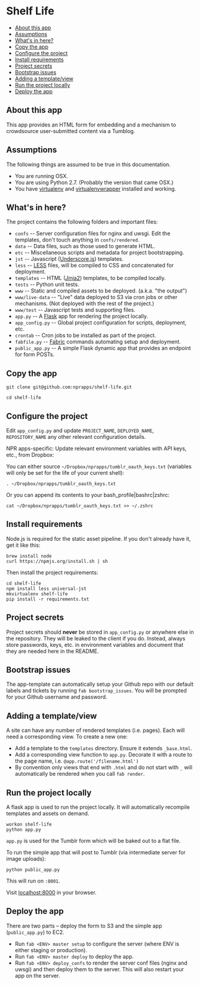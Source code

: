 Shelf Life
=========================

* [About this app](#about-this-app)
* [Assumptions](#assumptions)
* [What's in here?](#whats-in-here)
* [Copy the app](#copy-the-app)
* [Configure the project](#configure-the-project)
* [Install requirements](#install-requirements)
* [Project secrets](#project-secrets)
* [Bootstrap issues](#bootstrap-issues)
* [Adding a template/view](#adding-a-templateview)
* [Run the project locally](#run-the-project-locally)
* [Deploy the app](#deploy-to-s3)

About this app
-------------------

This app provides an HTML form for embedding and a mechanism to crowdsource user-submitted content via a Tumblog.

Assumptions
-----------

The following things are assumed to be true in this documentation.

* You are running OSX.
* You are using Python 2.7. (Probably the version that came OSX.)
* You have [virtualenv](https://pypi.python.org/pypi/virtualenv) and [virtualenvwrapper](https://pypi.python.org/pypi/virtualenvwrapper) installed and working.

What's in here?
---------------

The project contains the following folders and important files:

* ``confs`` -- Server configuration files for nginx and uwsgi. Edit the templates, don't touch anything in ``confs/rendered``.
* ``data`` -- Data files, such as those used to generate HTML.
* ``etc`` -- Miscellaneous scripts and metadata for project bootstrapping.
* ``jst`` -- Javascript ([Underscore.js](http://documentcloud.github.com/underscore/#template)) templates.
* ``less`` -- [LESS](http://lesscss.org/) files, will be compiled to CSS and concatenated for deployment.
* ``templates`` -- HTML ([Jinja2](http://jinja.pocoo.org/docs/)) templates, to be compiled locally.
* ``tests`` -- Python unit tests.
* ``www`` -- Static and compiled assets to be deployed. (a.k.a. "the output")
* ``www/live-data`` -- "Live" data deployed to S3 via cron jobs or other mechanisms. (Not deployed with the rest of the project.)
* ``www/test`` -- Javascript tests and supporting files.
* ``app.py`` -- A [Flask](http://flask.pocoo.org/) app for rendering the project locally.
* ``app_config.py`` -- Global project configuration for scripts, deployment, etc.
* ``crontab`` -- Cron jobs to be installed as part of the project.
* ``fabfile.py`` -- [Fabric](http://docs.fabfile.org/en/latest/) commands automating setup and deployment.
* ``public_app.py`` -- A simple Flask dynamic app that provides an endpoint for form POSTs.

Copy the app
-----------------

```
git clone git@github.com:nprapps/shelf-life.git

cd shelf-life
```

Configure the project
---------------------

Edit ``app_config.py`` and update ``PROJECT_NAME``, ``DEPLOYED_NAME``, ``REPOSITORY_NAME`` any other relevant configuration details.

NPR apps-specific: Update relevant environment variables with API keys, etc., from Dropbox:

You can either source ``~/Dropbox/nprapps/tumblr_oauth_keys.txt`` (variables will only be set for the life of your current shell):

```
. ~/Dropbox/nprapps/tumblr_oauth_keys.txt
```

Or you can append its contents to your bash_profile|bashrc|zshrc:

```
cat ~/Dropbox/nprapps/tumblr_oauth_keys.txt >> ~/.zshrc
```

Install requirements
--------------------

Node.js is required for the static asset pipeline. If you don't already have it, get it like this:

```
brew install node
curl https://npmjs.org/install.sh | sh
```

Then install the project requirements:

```
cd shelf-life
npm install less universal-jst
mkvirtualenv shelf-life
pip install -r requirements.txt
```

Project secrets
---------------

Project secrets should **never** be stored in ``app_config.py`` or anywhere else in the repository. They will be leaked to the client if you do. Instead, always store passwords, keys, etc. in environment variables and document that they are needed here in the README.

Bootstrap issues
----------------

The app-template can automatically setup your Github repo with our default labels and tickets by running ``fab bootstrap_issues``. You will be prompted for your Github username and password.

Adding a template/view
----------------------

A site can have any number of rendered templates (i.e. pages). Each will need a corresponding view. To create a new one:

* Add a template to the ``templates`` directory. Ensure it extends ``_base.html``.
* Add a corresponding view function to ``app.py``. Decorate it with a route to the page name, i.e. ``@app.route('/filename.html')``
* By convention only views that end with ``.html`` and do not start with ``_``  will automatically be rendered when you call ``fab render``.

Run the project locally
-----------------------

A flask app is used to run the project locally. It will automatically recompile templates and assets on demand.

```
workon shelf-life
python app.py
```

`app.py` is used for the Tumblr form which will be baked out to a flat file.

To run the simple app that will post to Tumblr (via intermediate server for image uploads):

```
python public_app.py
```

This will run on `:8001`.

Visit [localhost:8000](http://localhost:8000) in your browser.

Deploy the app
------------

There are two parts – deploy the form to S3 and the simple app (`public_app.py`) to EC2.

* Run ``fab <ENV> master setup`` to configure the server (where ENV is either staging or production).
* Run ``fab <ENV> master deploy`` to deploy the app.
* Run ``fab <ENV> deploy_confs`` to render the server conf files (nginx and uwsgi) and then deploy them to the server. This will also restart your app on the server.

